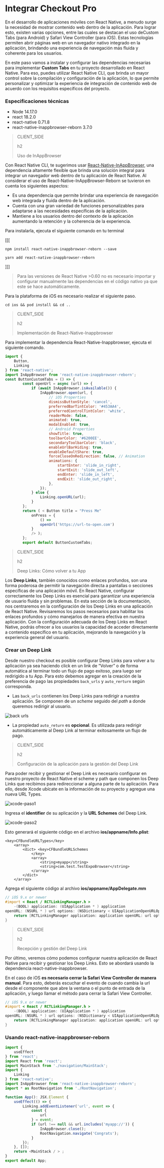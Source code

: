 # Integrar Checkout Pro 

En el desarrollo de aplicaciones móviles con React Native, a menudo surge la necesidad de mostrar contenido web dentro de la aplicación. Para lograr esto, existen varias opciones, entre las cuales se destacan el uso deCustom Tabs (para Android) y Safari View Controller (para iOS). Estas tecnologías permiten abrir páginas web en un navegador nativo integrado en la aplicación, brindando una experiencia de navegación más fluida y coherente para los usuarios.

En este paso vamos a instalar y configurar las dependencias necesarias para implementar **Custom Tabs** en tu proyecto desarrollado en React Native. Para eso, puedes utilizar React Native CLI, que brinda un mayor control sobre la compilación y configuración de la aplicación, lo que permite personalizar y optimizar la experiencia de integración de contenido web de acuerdo con los requisitos específicos del proyecto. 

### Especificaciones técnicas

* Node 14.17.0
* react 18.2.0
* react-native 0.71.8
* react-native-inappbrowser-reborn 3.7.0

> CLIENT_SIDE
>
> h2
>
> Uso de InAppBrowser

Con React Native CLI, te sugerimos usar [React-Native-InAppBrowser](https://www.npmjs.com/package/react-native-inappbrowser-reborn), una dependencia  altamente flexible que brinda una solución integral para integrar un navegador web dentro de tu aplicación de React Native. Al considerar el uso de React-Native-InAppBrowser-Reborn se tuvieron en cuenta los siguientes aspectos:

* Es una dependencia que permite brindar una experiencia de navegación web integrada y fluida dentro de la aplicación.
* Cuenta con una gran variedad de funciones personalizables para adaptarse a las necesidades específicas de la aplicación.
* Mantiene a los usuarios dentro del contexto de la aplicación aumentando la retención y la coherencia de la experiencia.

Para instalarla, ejecuta el siguiente comando en tu terminal

[[[
```npm
npm install react-native-inappbrowser-reborn --save
```
```yarn
yarn add react-native-inappbrowser-reborn
```
]]]

> Para las versiones de React Native >0.60 no es necesario importar y configurar manualmente las dependencias en el código nativo ya que este se hace automáticamente.

Para la plataforma de iOS es necesario realizar el siguiente paso.

```
cd ios && pod install && cd ..
```

> CLIENT_SIDE
>
> h2
>
> Implementación de React-Native-Inappbrowser

Para implementar la dependencia React-Native-Inappbrowser, ejecuta el siguiente comando.

```JavaScript
import {
	Button,
	Linking
} from 'react-native';
import InAppBrowser from 'react-native-inappbrowser-reborn';
const ButtonCustomTabs = () => {
		const openUrl = async (url) => {
			if (await InAppBrowser.isAvailable()) {
				InAppBrowser.open(url, {
					// iOS Properties
					dismissButtonStyle: 'cancel',
					preferredBarTintColor: '#453AA4',
					preferredControlTintColor: 'white',
					readerMode: false,
					animated: true,
					modalEnabled: true,
					// Android Properties
					showTitle: true,
					toolbarColor: '#6200EE',
					secondaryToolbarColor: 'black',
					enableUrlBarHiding: true,
					enableDefaultShare: true,
					forceCloseOnRedirection: false, // Animation
					animations: {
						startEnter: 'slide_in_right',
						startExit: 'slide_out_left',
						endEnter: 'slide_in_left',
						endExit: 'slide_out_right',
					},
				});
			} else {
				Linking.openURL(url);
			}
		};
		return ( < Button title = "Press Me"
			onPress = {
				() =>
				openUrl('https://url-to-open.com')
			}
			/> );
		};
		export default ButtonCustomTabs;
```

> CLIENT_SIDE
>
> h2
>
> Deep Links: Cómo volver a tu App 

Los **Deep Links**, también conocidos como enlaces profundos, son una forma poderosa de permitir la navegación directa a pantallas o secciones específicas de una aplicación móvil. En React Native, configurar correctamente los Deep Links es esencial para garantizar una experiencia de usuario fluida y sin problemas.
En esta sección de la documentación, nos centraremos en la configuración de los Deep Links en una aplicación de React Native. Revisaremos los pasos necesarios para habilitar los enlaces profundos y cómo manejarlos de manera efectiva en nuestra aplicación.
Con la configuración adecuada de los Deep Links en React Native, podrás ofrecer a los usuarios la capacidad de acceder directamente a contenido específico en tu aplicación, mejorando la navegación y la experiencia general del usuario.

### Crear un Deep Link
Desde nuestro checkout es posible configurar Deep Links para volver a tu aplicación ya sea haciendo click en un link de “Volver” o de forma automática al terminar todo un flujo de pago exitoso, para luego ser redirigido a tu App.
Para esto debemos agregar en la creación de la preferencia de pago las propiedades `back_urls` y `auto_rerturn` según corresponda.

* Las `back_urls` contienen los Deep Links para redirigir a nuestra aplicación. Se componen de un *scheme* seguido del *path* a donde queremos redirigir al usuario.

![back urls](/images/cow/back-urls.png)

* La propiedad `auto_return` es **opcional**. Es utilizada para redirigir automáticamente al Deep Link al terminar exitosamente un flujo de pago.

> CLIENT_SIDE
>
> h2
>
> Configuración de la aplicación para la gestión del Deep Link

Para poder recibir y gestionar el Deep Link es necesario configurar en nuestro proyecto de React Native el scheme y path que componen los Deep Links que recibimos para redireccionar a alguna parte de tu aplicación. 
Para ello, desde Xcode ubícate en la información de su proyecto y agregue una nueva URL Types.

![xcode-paso1](/images/cow/xcode-paso1.png)

Ingresa el **identifier** de su aplicación y la **URL Schemes** del Deep Link.

![xcode-paso2](/images/cow/xcode-paso2.png)

Esto generará el siguiente código en el archivo **ios/appname/Info.plist**:

```info.plist
<key>CFBundleURLTypes</key>
    <array>
        <dict> <key>CFBundleURLSchemes
            </key>
            <array>
                <string>myapp</string>
                <string>com.test.TestExpoBrowser</string>
            </array>
        </dict> 
    </array>
```

Agrega el siguiente código al archivo **ios/appname/AppDelegate.mm**


```AppDelegate.mm
// iOS 9.x or newer
#import < React / RCTLinkingManager.h >
	-(BOOL) application: (UIApplication * ) application
openURL: (NSURL * ) url options: (NSDictionary < UIApplicationOpenURLOptionsKey, id > * ) options {
	return [RCTLinkingManager application: application openURL: url options: options];
}
```

> CLIENT_SIDE
>
> h2
>
> Recepción y gestión del Deep Link 

Por último, veremos cómo podemos configurar nuestra aplicación de React Native para recibir y gestionar los Deep Links. Esto se abordará usando la dependencia react-native-inappbrowser. 

En el caso de iOS **es necesario cerrar la Safari View Controller de manera manual**. Para esto, deberás escuchar el evento de cuando cambia la url desde el componente que abre la ventana o el punto de entrada de la aplicación, y luego llamar el método para cerrar la Safari View Controller.

```AppDelegate.mm
// iOS 9.x or newer
#import < React / RCTLinkingManager.h >
	-(BOOL) application: (UIApplication * ) application
openURL: (NSURL * ) url options: (NSDictionary < UIApplicationOpenURLOptionsKey, id > * ) options {
	return [RCTLinkingManager application: application openURL: url options: options];
}
```

### Usando react-native-inappbrowser-reborn

```JavaScript
import {
	useEffect
} from 'react';
import React from 'react';
import MainStack from './navigation/MainStack';
import {
	Linking
} from 'react-native';
import InAppBrowser from 'react-native-inappbrowser-reborn';
import * as RootNavigation from './RootNavigation';

function App(): JSX.Element {
	useEffect(() => {
		Linking.addEventListener('url', event => {
			const {
				url
			} = event;
			if (url !== null && url.includes('myapp://')) {
				InAppBrowser.close();
				RootNavigation.navigate('Congrats');
			}
		});
	}, []);
	return <MainStack / > ;
}
export default App;
```

